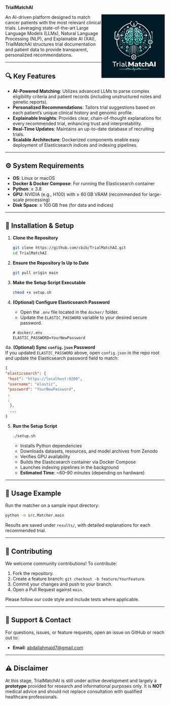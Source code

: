 **TrialMatchAI**

<img src="img/logo.webp" alt="Logo" align="right" width="200" height="200"> 

An AI-driven platform designed to match cancer patients with the most relevant clinical trials. Leveraging state-of-the-art Large Language Models (LLMs), Natural Language Processing (NLP), and Explainable AI (XAI), TrialMatchAI structures trial documentation and patient data to provide transparent, personalized recommendations.

---

## 🔍 Key Features

- **AI-Powered Matching**: Utilizes advanced LLMs to parse complex eligibility criteria and patient records (including unstructured notes and genetic reports).
- **Personalized Recommendations**: Tailors trial suggestions based on each patient’s unique clinical history and genomic profile.
- **Explainable Insights**: Provides clear, chain-of-thought explanations for every recommended trial, enhancing trust and interpretability.
- **Real-Time Updates**: Maintains an up-to-date database of recruiting trials.
- **Scalable Architecture**: Dockerized components enable easy deployment of Elasticsearch indices and indexing pipelines.

---

## ⚙️ System Requirements

- **OS**: Linux or macOS
- **Docker & Docker Compose**: For running the Elasticsearch container
- **Python**: ≥ 3.8
- **GPU**: NVIDIA (e.g., H100) with ≥ 60 GB VRAM (recommended for large-scale processing)
- **Disk Space**: ≥ 100 GB free (for data and indices)

---

## 🚀 Installation & Setup

1. **Clone the Repository**  
   ```bash  
   git clone https://github.com/cbib/TrialMatchAI.git  
   cd TrialMatchAI  
   ```  

2. **Ensure the Repository Is Up to Date**  
   ```bash  
   git pull origin main  
   ```  

3. **Make the Setup Script Executable**  
   ```bash
   chmod +x setup.sh
   ```

4. **(Optional) Configure Elasticsearch Password**  
   - Open the `.env` file located in the `docker/` folder.  
   - Update the `ELASTIC_PASSWORD` variable to your desired secure password.  
   ```dotenv
   # docker/.env
   ELASTIC_PASSWORD=YourNewPassword
   ```

4a. **(Optional) Sync `config.json` Password**  
   If you updated `ELASTIC_PASSWORD` above, open `config.json` in the repo root and update the Elasticsearch password field to match:  
   ```json
   {
  "elasticsearch": {
    "host": "https://localhost:9200",
    "username": "elastic",
    "password": "YourNewPassword",
    .
    .
     },
     ...
   }
   ```

5. **Run the Setup Script**  
   ```bash
   ./setup.sh
   ```  
   - Installs Python dependencies  
   - Downloads datasets, resources, and model archives from Zenodo  
   - Verifies GPU availability  
   - Builds the Elasticsearch container via Docker Compose  
   - Launches indexing pipelines in the background  
   - **Estimated Time**: ~60–90 minutes (depending on hardware)  

---

## 🎯 Usage Example

Run the matcher on a sample input directory:

```bash
python -m src.Matcher.main 
```

Results are saved under `results/`, with detailed explanations for each recommended trial.

---

## 🤝 Contributing

We welcome community contributions! To contribute:

1. Fork the repository.  
2. Create a feature branch: `git checkout -b feature/YourFeature`.  
3. Commit your changes and push to your branch.  
4. Open a Pull Request against `main`.

Please follow our code style and include tests where applicable.

---

## 🙋 Support & Contact

For questions, issues, or feature requests, open an issue on GitHub or reach out to:

- **Email**: [abdallahmajd7@gmail.com](mailto:abdallahmajd7@gmail.com)

---

## ⚠️ Disclaimer

At this stage, TrialMatchAI is still under active development and largely a **prototype** provided for research and informational purposes only. It is **NOT** medical advice and should not replace consultation with qualified healthcare professionals.

